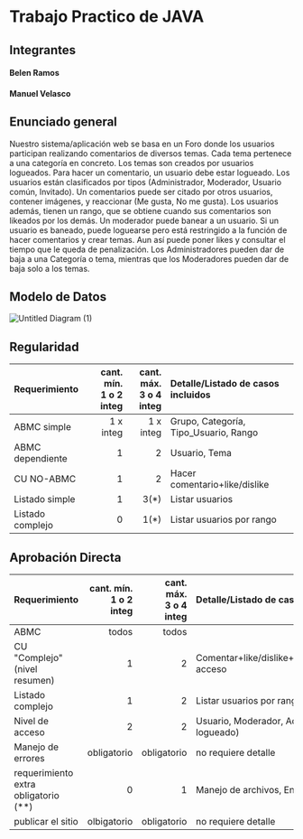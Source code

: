 # Trabajo Practico de JAVA


## Integrantes

#### Belen Ramos
#### Manuel Velasco

## Enunciado general

Nuestro sistema/aplicación web se basa en un Foro donde los usuarios participan realizando comentarios de diversos temas. Cada tema pertenece a una categoría en concreto. Los temas son creados por usuarios logueados. 
Para hacer un comentario, un usuario debe estar logueado. Los usuarios están clasificados por tipos (Administrador, Moderador, Usuario común, Invitado). Un comentarios puede ser citado por otros usuarios, contener imágenes, y reaccionar (Me gusta, No me gusta). 
Los usuarios además, tienen un rango, que se obtiene cuando sus comentarios son likeados por los demás. Un moderador puede banear a un usuario. Si un usuario es  baneado, puede loguearse pero está restringido a la función de hacer comentarios y crear temas. Aun así puede poner likes y consultar el tiempo que le queda de penalización.
Los Administradores pueden dar de baja a una Categoría o tema, mientras que los Moderadores pueden dar de baja solo a los temas. 


## Modelo de Datos
![Untitled Diagram (1)](https://user-images.githubusercontent.com/81774927/124818758-cbccd880-df41-11eb-8258-cc228c2b92aa.jpg)




## Regularidad

|Requerimiento|cant. mín.<br>1 o 2 integ|cant. máx.<br>3 o 4 integ|Detalle/Listado de casos incluidos|
|:-|-:|-:|:-|
|ABMC simple|1 x integ|1 x integ|Grupo, Categoría, Tipo_Usuario, Rango|
|ABMC dependiente|1|2| Usuario, Tema |
|CU NO-ABMC|1|2| Hacer comentario+like/dislike|
|Listado simple|1|3(*)| Listar usuarios|
|Listado complejo|0|1(*)| Listar usuarios por rango |


## Aprobación Directa

|Requerimiento|cant. mín.<br>1 o 2 integ|cant. máx.<br>3 o 4 integ|Detalle/Listado de casos incluidos|
|:-|-:|-:|:-|
|ABMC|todos|todos| 
|CU "Complejo"(nivel resumen)|1|2| Comentar+like/dislike+denuncias+baneo+descargo+rehabilitar acceso|
|Listado complejo|1|2| Listar usuarios por rango, Listar usuarios baneados|
|Nivel de acceso|2|2| Usuario, Moderador, Administrador, Invitado(no esta logueado)|
|Manejo de errores|obligatorio|obligatorio|no requiere detalle|
|requerimiento extra obligatorio (**)|0|1| Manejo de archivos, Envio de Mails|
|publicar el sitio|olbigatorio|obligatorio|no requiere detalle|
